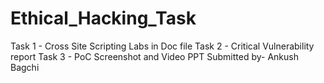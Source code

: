 # Ethical_Hacking_Task
Task 1 - Cross Site Scripting Labs in Doc file
Task 2 - Critical Vulnerability report
Task 3 - PoC Screenshot and Video PPT
Submitted by- Ankush Bagchi
